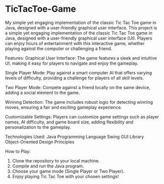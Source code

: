 # TicTacToe-Game
My simple yet engaging implementation of the classic Tic Tac Toe game in Java, designed with a user-friendly graphical user interface.
This project is a simple yet engaging implementation of the classic Tic Tac Toe game in Java, designed with a user-friendly graphical user interface (UI). Players can enjoy hours of entertainment with this interactive game, whether playing against the computer or challenging a friend.

Features:
Graphical User Interface: The game features a sleek and intuitive UI, making it easy for players to navigate and enjoy the gameplay.

Single Player Mode: Play against a smart computer AI that offers varying levels of difficulty, providing a challenge for players of all skill levels.

Two Player Mode: Compete against a friend locally on the same device, adding a social element to the game.

Winning Detection: The game includes robust logic for detecting winning moves, ensuring a fair and exciting gameplay experience.

Customizable Settings: Players can customize game settings such as player names, AI difficulty, and game board size, adding flexibility and personalization to the gameplay.

Technologies Used:
Java Programming Language
Swing GUI Library
Object-Oriented Design Principles

How to Play:
1. Clone the repository to your local machine.
2. Compile and run the Java program.
3. Choose your game mode (Single Player or Two Player).
4. Enjoy playing Tic Tac Toe with your chosen settings!
